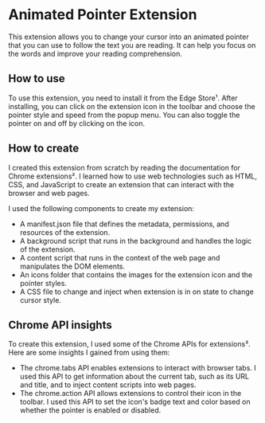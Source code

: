 # Animated Pointer Extension

This extension allows you to change your cursor into an animated pointer that you can use to follow the text you are reading. It can help you focus on the words and improve your reading comprehension.

## How to use

To use this extension, you need to install it from the Edge Store¹. After installing, you can click on the extension icon in the toolbar and choose the pointer style and speed from the popup menu. You can also toggle the pointer on and off by clicking on the icon.

## How to create

I created this extension from scratch by reading the documentation for Chrome extensions². I learned how to use web technologies such as HTML, CSS, and JavaScript to create an extension that can interact with the browser and web pages.

I used the following components to create my extension:

- A manifest.json file that defines the metadata, permissions, and resources of the extension.
- A background script that runs in the background and handles the logic of the extension.
- A content script that runs in the context of the web page and manipulates the DOM elements.
- An icons folder that contains the images for the extension icon and the pointer styles.
- A CSS file to change and inject when extension is in on state to change cursor style.

## Chrome API insights

To create this extension, I used some of the Chrome APIs for extensions³. Here are some insights I gained from using them:

- The chrome.tabs API enables extensions to interact with browser tabs. I used this API to get information about the current tab, such as its URL and title, and to inject content scripts into web pages.
- The chrome.action API allows extensions to control their icon in the toolbar. I used this API to set the icon's badge text and color based on whether the pointer is enabled or disabled.
